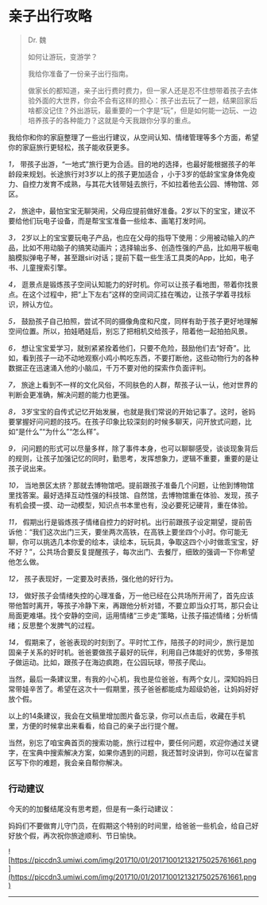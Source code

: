 # 亲子出行攻略

> Dr. 魏
> 
> 如何让游玩，变游学？
> 
> 我给你准备了一份亲子出行指南。
> 
> 做家长的都知道，亲子出行费时费力，但一家人还是忍不住想带着孩子去体验外面的大世界，你会不会有这样的担心：孩子出去玩了一趟，结果回家后啥都没记住？外出游玩，最重要的一个字是“玩”，但是如何能一边玩、一边培养孩子的各种能力？这就是今天我跟你分享的重点。

我给你和你的家庭整理了一些出行建议，从空间认知、情绪管理等多个方面，希望你的家庭旅行更轻松，孩子能收获更多。

 *1，* 带孩子出游，“一地式”旅行更为合适。目的地的选择，也最好能根据孩子的年龄段来规划。长途旅行对3岁以上的孩子更加适合 ，小于3岁的低龄宝宝身体免疫力、自控力发育不成熟，与其花大钱带娃去旅行，不如拉着他去公园、博物馆、郊区。

 *2，* 旅途中，最怕宝宝无聊哭闹，父母应提前做好准备。2岁以下的宝宝，建议不要给他们玩电子设备，而是帮宝宝准备一些绘本、画笔打发时间。

 *3，* 2岁以上的宝宝要玩电子产品，也应在父母的指导下使用：少用被动输入的产品，比如不用动脑子的搞笑动画片；选择输出多、创造性强的产品，比如用平板电脑模拟弹电子琴，甚至跟siri对话；提前下载一些生活工具类的App，比如，电子书、儿童搜索引擎。

 *4，* 逛景点是锻炼孩子空间认知能力的好时机。你可以让孩子看地图，带着你找景点。在这个过程中，把“上下左右”这样的空间词汇挂在嘴边，让孩子学着寻找标识，辨认方位。

 *5，* 鼓励孩子自己拍照，尝试不同的摄像角度和尺度，同样有助于孩子更好地理解空间位置。所以，拍娃晒娃后，别忘了把相机交给孩子，陪着他一起拍拍风景。

 *6，* 想让宝宝爱学习，就别紧紧拴着他们，只要不危险，鼓励他们去“好奇”。比如，看到孩子一动不动地观察小鸡小鸭吃东西，不要打断他，这些动物行为的各种数据正在迅速涌入他的小脑瓜，千万不要对他的探索作负面评判。

 *7，* 旅途上看到不一样的文化风俗，不同肤色的人群，帮孩子认一认，他对世界的判断会更准确，解决问题的能力也更强。

 *8，* 3岁宝宝的自传式记忆开始发展，也就是我们常说的开始记事了。这时，爸妈要掌握好问问题的技巧。在孩子印象比较深刻的时候多聊天，问开放式问题，比如“是什么”“为什么”“怎么样”。

 *9，* 问问题的形式可以尽量多样，除了事件本身，也可以聊聊感受，谈谈现象背后的规则，让孩子加强记忆的同时，勤思考，发挥想象力，逻辑不重要，重要的是让孩子说出来。

 *10，* 当地景区太挤？那就去博物馆吧。提前跟孩子准备几个问题，让他到博物馆里找答案。最好选择互动性强的科技馆、自然馆，去博物馆重在体验、发现，孩子有机会摸一摸、动一动模型，知识点书本里也有，没必要死记硬背，重在体验。

 *11，* 假期出行是锻炼孩子情绪自控力的好时机。出行前跟孩子设定期望，提前告诉他：“我们这次出门三天，要坐两次高铁，在高铁上要坐四个小时。你可能无聊，你可以挑选几本你爱的绘本，读绘本，玩玩具，争取这四个小时做乖宝宝，好不好？”，公共场合要反复提醒孩子，每次出门、去餐厅，细致的强调一下你希望他怎么做。

 *12，* 孩子表现好，一定要及时表扬，强化他的好行为。

 *13，* 做好孩子会情绪失控的心理准备，万一他已经在公共场所开闹了，首先应该带他暂时离开，等孩子冷静下来，再跟他分析对错，不要立即当众打骂，那只会让局面更难堪。找个安静的空间，运用情绪“三步走”策略，让孩子描述情绪；分析情绪；反思整个发脾气的过程。

 *14，* 假期来了，爸爸表现的时刻到了。平时忙工作，陪孩子的时间少，旅行是加固亲子关系的好时机。爸爸要做孩子最好的玩伴，利用自己体能好的优势，多带孩子做运动。比如，跟孩子在海边疯跑，在公园玩球，带孩子爬山。

当然，最后一条建议里，有我的小心机，我也是位爸爸，有两个女儿，深知妈妈日常带娃辛苦了。希望在这次十一假期里，孩子爸爸都能成为超级奶爸，让妈妈好好放个假。

以上的14条建议，我会在文稿里增加图片备忘录，你可以点击后，收藏在手机里，方便的时候拿出来看看，给自己的亲子出行提个醒。

当然，别忘了咱宝典首页的搜索功能，旅行过程中，要任何问题，欢迎你通过关键字，在宝典中搜索解决方案，如果你遇到的问题，我还暂时没讲到，你可以在留言区写下你的难题，我会亲自帮你解决。

## `行动建议`

今天的的加餐结尾没有思考题，但是有一条行动建议：

妈妈们不要做育儿守门员，在假期这个特别的时间里，给爸爸一些机会，给自己好好放个假，再次祝你旅途顺利、节日愉快。

![https://piccdn3.umiwi.com/img/201710/01/201710012132175025761661.png](https://piccdn3.umiwi.com/img/201710/01/201710012132175025761661.png)

---
